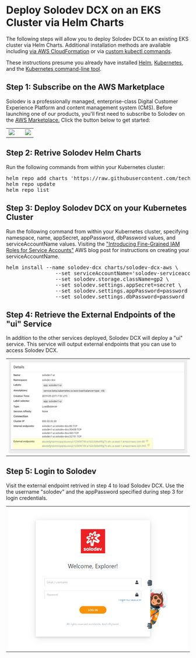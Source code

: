 # Deploy Solodev DCX on an EKS Cluster via Helm Charts
The following steps will allow you to deploy Solodev DCX to an existing EKS cluster via Helm Charts. Additional installation methods are available including <a href="https://github.com/techcto/quickstart-solodev-dcx/blob/master/pages/deploy-solodev-dcx.md">via AWS CloudFormation</a> or via <a href="https://github.com/techcto/quickstart-solodev-dcx/blob/master/pages/deploy-solodev-dcx-kcmd.md">custom kubectl commands</a>.

These instructions presume you already have installed <a href="https://helm.sh/">Helm</a>, <a href="https://kubernetes.io/">Kubernetes</a>, and the <a href="https://kubernetes.io/docs/tasks/tools/install-kubectl/">Kubernetes command-line tool</a>.

## Step 1: Subscribe on the AWS Marketplace
Solodev is a professionally managed, enterprise-class Digital Customer Experience Platform and content management system (CMS). Before launching one of our products, you'll first need to subscribe to Solodev on the <a href="#">AWS Marketplace.</a> Click the button below to get started: 
<table>
	<tr>
		<td width="60%"><a href="https://aws.amazon.com/marketplace/pp/B07XV951M6"><img src="https://raw.githubusercontent.com/solodev/aws/master/pages/images/AWS_Marketplace_Logo.jpg" /></a></td>
		<td><a href="#"><img src="https://raw.githubusercontent.com/solodev/aws/master/pages/images/Subscribe_Large.jpg" /></a></td>
	</tr>
</table>

## Step 2: Retrive Solodev Helm Charts
Run the following commands from within your Kubernetes cluster:
<pre>
helm repo add charts 'https://raw.githubusercontent.com/techcto/charts/master/'
helm repo update
helm repo list
</pre>

## Step 3: Deploy Solodev DCX on your Kubernetes Cluster
Run the following command from within your Kubernetes cluster, specifying namespace, name, appSecret, appPassword, dbPassword values, and serviceAccountName values. Visiting the <a href="https://aws.amazon.com/blogs/opensource/introducing-fine-grained-iam-roles-service-accounts/">"Introducing Fine-Grained IAM Roles for Service Accounts"</a> AWS blog post for instructions on creating your serviceAccountName.
<pre>
helm install --name solodev-dcx charts/solodev-dcx-aws \
                --set serviceAccountName='solodev-serviceaccount' \
                --set solodev.storage.className=gp2 \
                --set solodev.settings.appSecret=secret \
                --set solodev.settings.appPassword=password \
                --set solodev.settings.dbPassword=password
</pre>

## Step 4: Retrieve the External Endpoints of the "ui" Service
In addition to the other services deployed, Solodev DCX will deploy a "ui" service. This service will output external endpoints that you can use to access Solodev DCX. 

<table>
	<tr>
		<td><img src="https://raw.githubusercontent.com/solodev/AWS-Launch-Pad/master/pages/images/install/eks-external-endpoints.jpg" /></td>
	</tr>
</table>

## Step 5: Login to Solodev 
Visit the external endpoint retrived in step 4 to load Solodev DCX. Use the the username "solodev" and the appPassword specified during step 3 for login credentials.

<table>
	<tr>
		<td><img src="https://raw.githubusercontent.com/solodev/AWS-Launch-Pad/master/pages/images/install/login-solodev-cms-eks.jpg" /></td>
	</tr>
</table>
